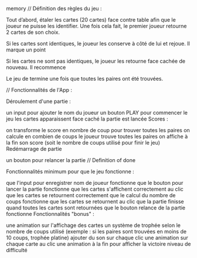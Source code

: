 memory
// Définition des règles du jeu :

Tout d’abord, étaler les cartes (20 cartes) face contre table afin que le joueur ne puisse les identifier. Une fois cela fait, le premier joueur retourne 2 cartes de son choix.

Si les cartes sont identiques, le joueur les conserve à côté de lui et rejoue. Il marque un point

Si les cartes ne sont pas identiques, le joueur les retourne face cachée de nouveau. Il recommence

Le jeu de termine une fois que toutes les paires ont été trouvées.

// Fonctionnalités de l'App :

Déroulement d'une partie :

un input pour ajouter le nom du joueur
un bouton PLAY pour commencer le jeu
les cartes apparaissent face caché
la partie est lancée
Scores :

on transforme le score en nombre de coup pour trouver toutes les paires
on calcule en combien de coups le joueur trouve toutes les paires
on affiche à la fin son score (soit le nombre de coups utilisé pour finir le jeu)
Redémarrage de partie

un bouton pour relancer la partie
// Definition of done

Fonctionnalités minimum pour que le jeu fonctionne :

que l'input pour enregistrer nom de joueur fonctionne
que le bouton pour lancer la partie fonctionne
que les cartes s'affichent correctement au clic
que les cartes se retournent correctement
que le calcul du nombre de coups fonctionne
que les cartes se retournent au clic
que la partie finisse quand toutes les cartes sont retournées
que le bouton relance de la partie fonctionne
Fonctionnalités "bonus" :

une animation sur l'affichage des cartes
un système de trophée selon le nombre de coups utilisé (exemple : si les paires sont trouvées en moins de 10 coups, trophée platine)
ajouter du son sur chaque clic
une animation sur chaque carte au clic
une animation à la fin pour afficher la victoire
niveau de difficulté